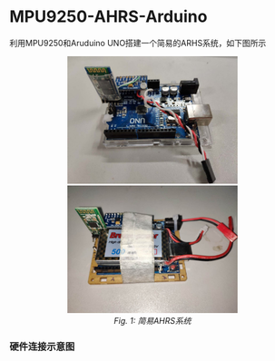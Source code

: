 

# MPU9250-AHRS-Arduino

利用MPU9250和Aruduino UNO搭建一个简易的ARHS系统，如下图所示

<p align="center">
  <img src="./images/demo2.jpg" width="300" />
  <img src="./images/demo3.jpg" width="300" />
  <br>
  <em>Fig. 1: 简易AHRS系统</em>
</p>



### 硬件连接示意图

```

```